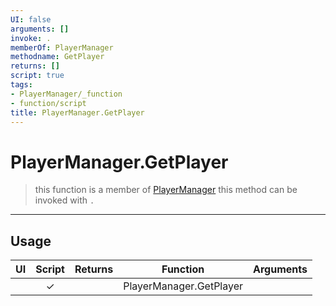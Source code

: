 ```yaml
---
UI: false
arguments: []
invoke: .
memberOf: PlayerManager
methodname: GetPlayer
returns: []
script: true
tags:
- PlayerManager/_function
- function/script
title: PlayerManager.GetPlayer
---
```

# PlayerManager.GetPlayer
> this function is a member of [PlayerManager](civ-6/lua/PlayerManager.md)
> this method can be invoked with `.`
-----
## Usage
|  UI | Script | Returns | Function | Arguments |
|:---:|:------:|-------:|:--------:|:---------|
| |✓||PlayerManager.GetPlayer||
